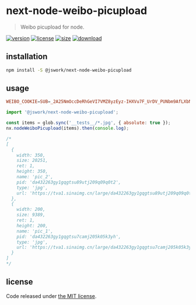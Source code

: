 # next-node-weibo-picupload
> Weibo picupload for node.

[![version][version-image]][version-url]
[![license][license-image]][license-url]
[![size][size-image]][size-url]
[![download][download-image]][download-url]

## installation
```bash
npm install -S @jswork/next-node-weibo-picupload
```

## usage
```conf
WEIBO_COOKIE=SUB=_2A25NmOccDeRhGeVI7VMZ8yzEyz-IHXVu7F_UrDV_PUNbm9AfLXbNkW9NTBpP0XrgXOp_OeWkgGQyy3tEb9mTbg6i
```

```js
import '@jswork/next-node-weibo-picupload';

const items = glob.sync('__tests__/*.jpg', { absolute: true });
nx.nodeWeiboPicupload(items).then(console.log);

/*
[
  {
    width: 350,
    size: 20251,
    ret: 1,
    height: 350,
    name: 'pic_2',
    pid: 'da432263gy1gqgtsu89utj209q09q0t2',
    type: 'jpg',
    url: 'https://tva1.sinaimg.cn/large/da432263gy1gqgtsu89utj209q09q0t2.jpg'
  },
  {
    width: 200,
    size: 9389,
    ret: 1,
    height: 200,
    name: 'pic_1',
    pid: 'da432263gy1gqgtsu7camj205k05k3yh',
    type: 'jpg',
    url: 'https://tva1.sinaimg.cn/large/da432263gy1gqgtsu7camj205k05k3yh.jpg'
  }
]
*/
```

## license
Code released under [the MIT license](https://github.com/afeiship/next-node-weibo-picupload/blob/master/LICENSE.txt).

[version-image]: https://img.shields.io/npm/v/@jswork/next-node-weibo-picupload
[version-url]: https://npmjs.org/package/@jswork/next-node-weibo-picupload

[license-image]: https://img.shields.io/npm/l/@jswork/next-node-weibo-picupload
[license-url]: https://github.com/afeiship/next-node-weibo-picupload/blob/master/LICENSE.txt

[size-image]: https://img.shields.io/bundlephobia/minzip/@jswork/next-node-weibo-picupload
[size-url]: https://github.com/afeiship/next-node-weibo-picupload/blob/master/dist/next-node-weibo-picupload.min.js

[download-image]: https://img.shields.io/npm/dm/@jswork/next-node-weibo-picupload
[download-url]: https://www.npmjs.com/package/@jswork/next-node-weibo-picupload
